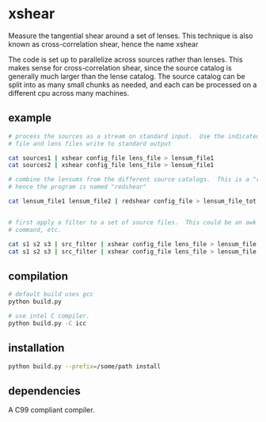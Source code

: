 xshear
======

Measure the tangential shear around a set of lenses.  This technique is also
known as cross-correlation shear, hence the name xshear

The code is set up to parallelize across sources rather than lenses.  This
makes sense for cross-correlation shear, since the source catalog is generally
much larger than the lense catalog. The source catalog can be split into as
many small chunks as needed, and each can be processed on a different cpu
across many machines.

example
-------

```bash
# process the sources as a stream on standard input.  Use the indicated config
# file and lens files write to standard output

cat sources1 | xshear config_file lens_file > lensum_file1
cat sources2 | xshear config_file lens_file > lensum_file1

# combine the lensums from the different source catalogs.  This is a "reduction",
# hence the program is named "redshear"

cat lensum_file1 lensum_file2 | redshear config_file > lensum_file_tot


# first apply a filter to a set of source files.  This could be an awk
# command, etc.

cat s1 s2 s3 | src_filter | xshear config_file lens_file > lensum_file
cat s1 s2 s3 | src_filter | xshear config_file lens_file > lensum_file

```

compilation
-----------

```bash
# default build uses gcc
python build.py

# use intel C compiler.
python build.py -C icc
```

installation
------------

```bash
python build.py --prefix=/some/path install
```

dependencies
------------

A C99 compliant compiler.
